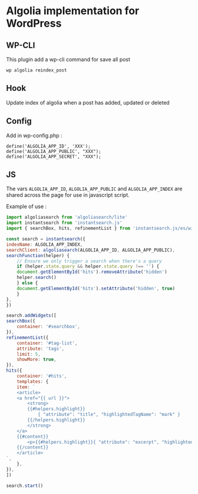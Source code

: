 # Algolia implementation for WordPress

## WP-CLI

This plugin add a wp-cli command for save all post

```
wp algolia reindex_post
```

## Hook

Update index of algolia when a post has added, updated or deleted


## Config

Add in wp-config.php :

```
define('ALGOLIA_APP_ID', 'XXX');
define('ALGOLIA_APP_PUBLIC', "XXX");
define('ALGOLIA_APP_SECRET', "XXX");
```

## JS

The vars ```ALGOLIA_APP_ID```,  ```ALGOLIA_APP_PUBLIC``` and ```ALGOLIA_APP_INDEX``` are shared across the page for use in javascript script.

Example of use :

```js
import algoliasearch from 'algoliasearch/lite'
import instantsearch from 'instantsearch.js'
import { searchBox, hits, refinementList } from 'instantsearch.js/es/widgets'

const search = instantsearch({
indexName: ALGOLIA_APP_INDEX,
searchClient: algoliasearch(ALGOLIA_APP_ID, ALGOLIA_APP_PUBLIC),
searchFunction(helper) {
    // Ensure we only trigger a search when there's a query
    if (helper.state.query && helper.state.query !== '') {
    document.getElementById('hits').removeAttribute('hidden')
    helper.search()
    } else {
    document.getElementById('hits').setAttribute('hidden', true)
    }
},
})

search.addWidgets([
searchBox({
    container: '#searchbox',
}),
refinementList({
    container: '#tag-list',
    attribute: 'tags',
    limit: 5,
    showMore: true,
}),
hits({
    container: '#hits',
    templates: {
    item: `
    <article>
    <a href="{{ url }}">
        <strong>
        {{#helpers.highlight}}
            { "attribute": "title", "highlightedTagName": "mark" }
        {{/helpers.highlight}}
        </strong>
    </a>
    {{#content}}
        <p>{{#helpers.highlight}}{ "attribute": "excerpt", "highlightedTagName": "mark" }{{/helpers.highlight}}</p>
    {{/content}}
    </article>
`,
    },
}),
])

search.start()

```